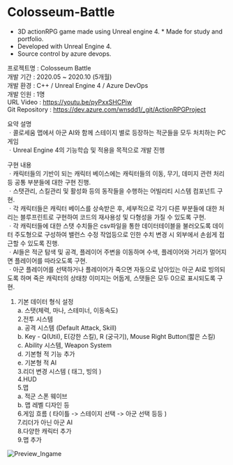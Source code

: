 # Colosseum-Battle
* 3D actionRPG game made using Unreal engine 4. * Made for study and portfolio.  
* Developed with Unreal Engine 4.  
* Source control by azure devops.

프로젝트명 : Colosseum Battle  
개발 기간 : 2020.05 ~ 2020.10 (5개월)  
개발 환경 : C++ / Unreal Engine 4 / Azure DevOps  
개발 인원 : 1명  
URL Video : https://youtu.be/pyPxxSHCPiw   
Git Repository : https://dev.azure.com/wnsdd1/_git/ActionRPGProject  
  
요약 설명  
ㆍ콜로세움 맵에서 아군 AI와 함께 스테이지 별로 등장하는 적군들을 모두 처치하는 PC게임  
ㆍUnreal Engine 4의 기능학습 및 적용을 목적으로 개발 진행  
  
구현 내용  
ㆍ캐릭터들의 기반이 되는 캐릭터 베이스에는 캐릭터들의 이동, 무기, 데미지 관련 처리 등 공통 부분들에 대한 구현 진행.  
ㆍ스탯관리, 스킬관리 및 활성화 등의 동작들을 수행하는 어빌리티 시스템 컴포넌트 구현.  
ㆍ각 캐릭터들은 캐릭터 베이스를 상속받은 후, 세부적으로 각기 다른 부분들에 대한 처리는 블루프린트로 구현하여 코드의 재사용성 및 다형성을 가질 수 있도록 구현.  
ㆍ각 캐릭터들에 대한 스탯 수치들은 csv파일을 통한 데이터테이블을 불러오도록 데이터 주도형으로 구성하여 밸런스 수정 작업등으로 인한 수치 변경 시 외부에서 손쉽게 접근할 수 있도록 진행.  
ㆍAI들은 적군 탐색 및 공격, 플레이어 주변을 이동하며 수색, 플레이어와 거리가 멀어지면 플레이어를 따라오도록 구현.  
ㆍ아군 플레이어를 선택하거나 플레이어가 죽으면 자동으로 남아있는 아군 AI로 빙의되도록 하며 죽은 캐릭터의 상태창 이미지는 어둡게, 스탯들은 모두 0으로 표시되도록 구현.  
  
1. 기본 데이터 형식 설정  
  a. 스탯(체력, 마나, 스테미너, 이동속도)  
2.전투 시스템  
  a. 공격 시스템 (Default Attack, Skill)  
  b. Key - Q(Util), E(강한 스킬), R (궁극기), Mouse Right Button(짧은 스킬)  
  c. Ability 시스템, Weapon System  
  d. 기본형 적 기능 추가  
  e. 기본형 적 AI  
3.리더 변경 시스템 ( 태그, 빙의 )  
4.HUD  
5.맵  
  a. 적군 스폰 웨이브  
  b. 맵 레벨 디자인 등  
6.게임 흐름 ( 타이틀 -> 스테이지 선택 -> 아군 선택 등등 )  
7.리더가 아닌 아군 AI  
8.다양한 캐릭터 추가  
9.맵 추가  
  
![Preview_Ingame](https://user-images.githubusercontent.com/62101267/159232227-8445b70b-0a63-4162-aefe-d66c145fc665.png)
